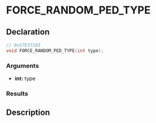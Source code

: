 # FORCE_RANDOM_PED_TYPE

## Declaration
```cpp
// 0x57E37103
void FORCE_RANDOM_PED_TYPE(int type);
```

### Arguments
- **int:** type

### Results

## Description
